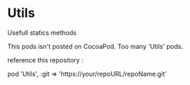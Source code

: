# Utils
Usefull statics methods

This pods isn't posted on CocoaPod. Too many 'Utils' pods.

reference this repository :

pod 'Utils', :git => 'https://your/repoURL/repoName.git'
